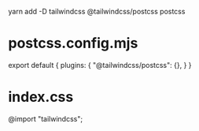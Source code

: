yarn add -D tailwindcss @tailwindcss/postcss postcss

# postcss.config.mjs
export default {
  plugins: {
    "@tailwindcss/postcss": {},
  }
}

# index.css
@import "tailwindcss";
